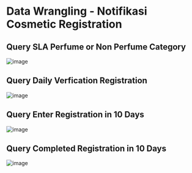# Data Wrangling - Notifikasi Cosmetic Registration

## Query SLA Perfume or Non Perfume Category
![image](https://user-images.githubusercontent.com/101076043/205581939-52ffedb8-036f-40d0-9066-8da4442d364e.png)

## Query Daily Verfication Registration 
![image](https://user-images.githubusercontent.com/101076043/206355831-5c34ca8e-d1b5-4e63-931e-682327f04c45.png)

## Query Enter Registration in 10 Days
![image](https://user-images.githubusercontent.com/101076043/206356302-c43260bd-a2e0-47b1-809c-71f539589dcc.png)

## Query Completed Registration in 10 Days
![image](https://user-images.githubusercontent.com/101076043/206356723-a556c83e-8a21-4022-8671-e3325f38e4f0.png)








